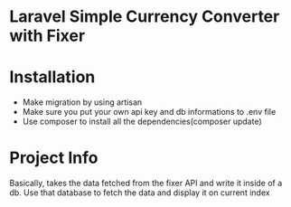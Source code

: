 # Laravel Simple Currency Converter with Fixer


# Installation

- Make migration by using artisan
- Make sure you put your own api key and db informations to .env file
- Use composer to install all the dependencies(composer update)

# Project Info

Basically, takes the data fetched from the fixer API and write it inside of a db.
Use that database to fetch the data and display it on current index
